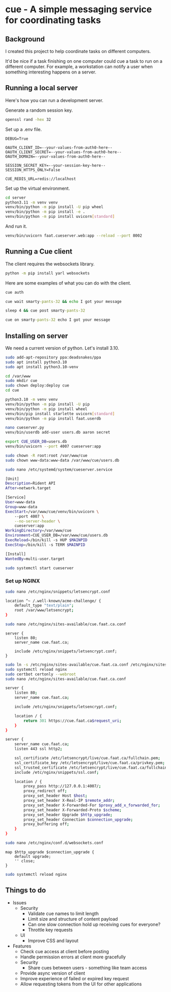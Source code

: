 # cue - A simple messaging service for coordinating tasks


## Background

I created this project to help coordinate tasks on different computers.

It'd be nice if a task finishing on one computer could cue a task to run on a different computer.
For example, a workstation can notify a user when something interesting happens on a server.


## Running a local server

Here's how you can run a development server.

Generate a random session key.

```bash
openssl rand -hex 32
```

Set up a .env file.

```text
DEBUG=True

OAUTH_CLIENT_ID=--your-values-from-auth0-here--
OAUTH_CLIENT_SECRET=--your-values-from-auth0-here--
OAUTH_DOMAIN=--your-values-from-auth0-here--

SESSION_SECRET_KEY=--your-session-key-here--
SESSION_HTTPS_ONLY=False

CUE_REDIS_URL=redis://localhost
```

Set up the virtual environment.

```bash
cd server
python3.11 -m venv venv
venv/bin/python -m pip install -U pip wheel
venv/bin/python -m pip install -e .
venv/bin/python -m pip install uvicorn[standard]
```

And run it.

```bash
venv/bin/uvicorn faat.cueserver.web:app --reload --port 8002
```


## Running a Cue client

The client requires the websockets library.

```cmd
python -m pip install yarl websockets
```

Here are some examples of what you can do with the client.

```cmd
cue auth

cue wait smarty-pants-32 && echo I got your message

sleep 4 && cue post smarty-pants-32

cue on smarty-pants-32 echo I got your message
```


## Installing on server

We need a current version of python.
Let's install 3.10.

```bash
sudo add-apt-repository ppa:deadsnakes/ppa
sudo apt install python3.10
sudo apt install python3.10-venv
```

```bash
cd /var/www
sudo mkdir cue
sudo chown deploy:deploy cue
cd cue
```

```bash
python3.10 -m venv venv
venv/bin/python -m pip install -U pip
venv/bin/python -m pip install wheel
venv/bin/pip install starlette uvicorn[standard]
venv/bin/python -m pip install faat.userdb

nano cueserver.py
venv/bin/userdb add-user users.db aaron secret

export CUE_USER_DB=users.db
venv/bin/uvicorn --port 4007 cueserver:app
```

```bash
sudo chown -R root:root /var/www/cue
sudo chown www-data:www-data /var/www/cue/users.db
```

```bash
sudo nano /etc/systemd/system/cueserver.service
```

```bash
[Unit]
Description=Rident API
After=network.target

[Service]
User=www-data
Group=www-data
ExecStart=/var/www/cue/venv/bin/uvicorn \
    --port 4007 \
    --no-server-header \
    cueserver:app
WorkingDirectory=/var/www/cue
Environment=CUE_USER_DB=/var/www/cue/users.db
ExecReload=/bin/kill -s HUP $MAINPID
ExecStop=/bin/kill -s TERM $MAINPID

[Install]
WantedBy=multi-user.target
```

```bash
sudo systemctl start cueserver
```


### Set up NGINX

```bash
sudo nano /etc/nginx/snippets/letsencrypt.conf
```

```bash
location ^~ /.well-known/acme-challenge/ {
    default_type "text/plain";
    root /var/www/letsencrypt;
}
```

```bash
sudo nano /etc/nginx/sites-available/cue.faat.ca.conf
```

```nginx
server {
    listen 80;
    server_name cue.faat.ca;

    include /etc/nginx/snippets/letsencrypt.conf;
}
```

```bash
sudo ln -s /etc/nginx/sites-available/cue.faat.ca.conf /etc/nginx/sites-enabled/cue.faat.ca.conf
sudo systemctl reload nginx
sudo certbot certonly --webroot
sudo nano /etc/nginx/sites-available/cue.faat.ca.conf
```

```bash
server {
    listen 80;
    server_name cue.faat.ca;

    include /etc/nginx/snippets/letsencrypt.conf;

    location / {
        return 301 https://cue.faat.ca$request_uri;
    }
}

server {
    server_name cue.faat.ca;
    listen 443 ssl http2;

    ssl_certificate /etc/letsencrypt/live/cue.faat.ca/fullchain.pem;
    ssl_certificate_key /etc/letsencrypt/live/cue.faat.ca/privkey.pem;
    ssl_trusted_certificate /etc/letsencrypt/live/cue.faat.ca/fullchain.pem;
    include /etc/nginx/snippets/ssl.conf;

    location / {
        proxy_pass http://127.0.0.1:4007/;
        proxy_redirect off;
        proxy_set_header Host $host;
        proxy_set_header X-Real-IP $remote_addr;
        proxy_set_header X-Forwarded-For $proxy_add_x_forwarded_for;
        proxy_set_header X-Forwarded-Proto $scheme;
        proxy_set_header Upgrade $http_upgrade;
        proxy_set_header Connection $connection_upgrade;
        proxy_buffering off;
    }
}
```

```bash
sudo nano /etc/nginx/conf.d/websockets.conf
```

```nginx
map $http_upgrade $connection_upgrade {
    default upgrade;
    '' close;
}
```

```bash
sudo systemctl reload nginx
```


## Things to do

*   Issues
    *   Security
        *   Validate cue names to limit length
        *   Limit size and structure of content payload
        *   Can one slow connection hold up receiving cues for everyone?
        *   Throttle key requests
    *   UI
        *   Improve CSS and layout
*   Features
    *   Check cue access at client before posting
    *   Handle permission errors at client more gracefully
    *   Security
        *   Share cues between users - something like team access
    *   Provide async version of client
    *   Improve experience of failed or expired key request
    *   Allow requesting tokens from the UI for other applications

